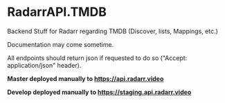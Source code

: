 # RadarrAPI.TMDB
Backend Stuff for Radarr regarding TMDB (Discover, lists, Mappings, etc.)

Documentation may come sometime.

All endpoints should return json if requested to do so ("Accept: application/json" header).

**Master deployed manually to https://api.radarr.video**

**Develop deployed manually to https://staging.api.radarr.video**
